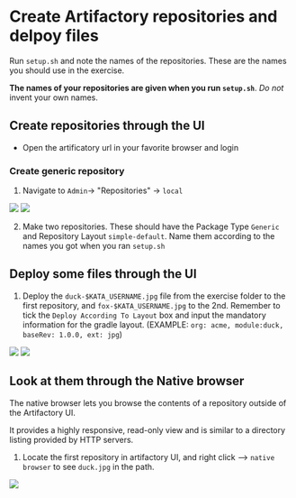 # Create Artifactory repositories and delpoy files

Run `setup.sh` and note the names of the repositories. These are the names you should use in the exercise.

**The names of your repositories are given when you run `setup.sh`**. _Do not_ invent your own names.

## Create repositories through the UI

* Open the artificatory url in your favorite browser and login

### Create generic repository

1. Navigate to `Admin`-> "Repositories" -> `local`

![](../.shared/img/1.1.png)
![](../.shared/img/1.2.png)

2. Make two repositories. These should have the Package Type `Generic` and Repository Layout `simple-default`. Name them according to the names you got when you ran `setup.sh`

## Deploy some files through the UI

1. Deploy the `duck-$KATA_USERNAME.jpg` file from the exercise folder to the first repository, and `fox-$KATA_USERNAME.jpg` to the 2nd. Remember to tick the `Deploy According To Layout` box and input the mandatory information for the gradle layout. (EXAMPLE: `org: acme, module:duck, baseRev: 1.0.0, ext: jpg`)

![](../.shared/img/1.3.png)
![](../.shared/img/1.4.png)

## Look at them through the Native browser

The native browser lets you browse the contents of a repository outside of the Artifactory UI.

It provides a highly responsive, read-only view and is similar to a directory listing provided by HTTP servers.

1. Locate the first repository in artifactory UI, and right click --> `native browser` to see `duck.jpg` in the path.

![](../.shared/img/1.5.png)
